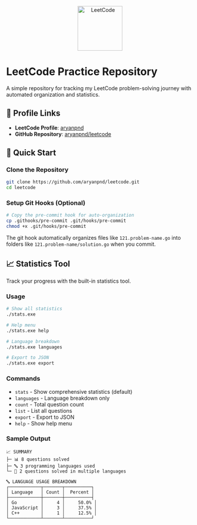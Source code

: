 <p align="center">
  <img src="https://leetcode.com/static/images/LeetCode_logo.png" alt="LeetCode" width="120"/>
</p>

# LeetCode Practice Repository

A simple repository for tracking my LeetCode problem-solving journey with automated organization and statistics.

## 👤 Profile Links

- **LeetCode Profile**: [aryanpnd](https://leetcode.com/u/aryanpnd)
- **GitHub Repository**: [aryanpnd/leetcode](https://github.com/aryanpnd/leetcode)

## 🚀 Quick Start

### Clone the Repository
```bash
git clone https://github.com/aryanpnd/leetcode.git
cd leetcode
```

### Setup Git Hooks (Optional)
```bash
# Copy the pre-commit hook for auto-organization
cp .githooks/pre-commit .git/hooks/pre-commit
chmod +x .git/hooks/pre-commit
```

The git hook automatically organizes files like `121.problem-name.go` into folders like `121.problem-name/solution.go` when you commit.

## 📈 Statistics Tool

Track your progress with the built-in statistics tool.

### Usage
```bash
# Show all statistics
./stats.exe

# Help menu
./stats.exe help

# Language breakdown
./stats.exe languages

# Export to JSON
./stats.exe export
```

### Commands
- `stats` - Show comprehensive statistics (default)
- `languages` - Language breakdown only
- `count` - Total question count
- `list` - List all questions
- `export` - Export to JSON
- `help` - Show help menu

### Sample Output
```
📈 SUMMARY
├─ 📊 8 questions solved
├─ 🔤 3 programming languages used
└─ 🔁 2 questions solved in multiple languages

🔤 LANGUAGE USAGE BREAKDOWN
┌────────────┬───────┬──────────┐
│ Language   │ Count │  Percent │
├────────────┼───────┼──────────┤
│ Go         │     4 │     50.0% │
│ JavaScript │     3 │     37.5% │
│ C++        │     1 │     12.5% │
└────────────┴───────┴──────────┘
```